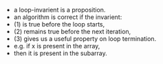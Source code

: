 
* a loop-invarient is a proposition.
* an algorithm is correct if the invarient:
* (1) is true before the loop starts,
* (2) remains true before the next iteration,
* (3) gives us a useful property on loop termination.
* e.g. if x is present in the array, 
* then it is present in the subarray.